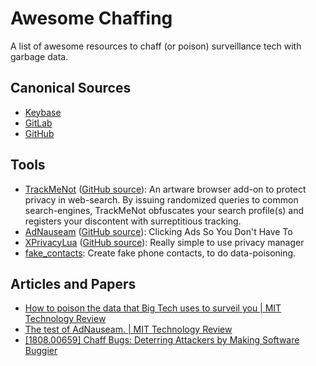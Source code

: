 # Awesome Chaffing

A list of awesome resources to chaff (or poison) surveillance tech with garbage data.

## Canonical Sources

* [Keybase](keybase://team/securityidentity/awesome-chaffing)
* [GitLab](https://gitlab.com/egrieco/awesome-chaffing)
* [GitHub](https://github.com/egrieco/awesome-chaffing)

## Tools

* [TrackMeNot](https://trackmenot.io/) ([GitHub source](https://github.com/vtoubiana/TrackMeNot)): An artware browser add-on to protect privacy in web-search. By issuing randomized queries to common search-engines, TrackMeNot obfuscates your search profile(s) and registers your discontent with surreptitious tracking.
* [AdNauseam](https://adnauseam.io/) ([GitHub source](https://github.com/dhowe/AdNauseam)): Clicking Ads So You Don't Have To
* [XPrivacyLua](https://lua.xprivacy.eu/) ([GitHub source](https://github.com/M66B/XPrivacyLua)): Really simple to use privacy manager
* [fake_contacts](https://github.com/BillDietrich/fake_contacts): Create fake phone contacts, to do data-poisoning.

## Articles and Papers

* [How to poison the data that Big Tech uses to surveil you | MIT Technology Review](https://www.technologyreview.com/2021/03/05/1020376/resist-big-tech-surveillance-data/)
* [The test of AdNauseam. | MIT Technology Review](https://www.technologyreview.com/2021/01/06/1015784/adsense-google-surveillance-adnauseam-obfuscation/)
* [\[1808.00659\] Chaff Bugs: Deterring Attackers by Making Software Buggier](https://arxiv.org/abs/1808.00659)
